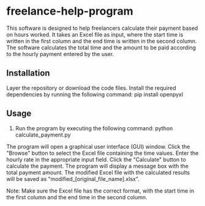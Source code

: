 # freelance-help-program
This software is designed to help freelancers calculate their payment based on hours worked. It takes an Excel file as input, where the start time is written in the first column and the end time is written in the second column. The software calculates the total time and the amount to be paid according to the hourly payment entered by the user.

## Installation

Layer the repository or download the code files.
Install the required dependencies by running the following command:
    pip install openpyxl
   
## Usage

1. Run the program by executing the following command:
 python calculate_payment.py

The program will open a graphical user interface (GUI) window.
Click the "Browse" button to select the Excel file containing the time values.
Enter the hourly rate in the appropriate input field.
Click the "Calculate" button to calculate the payment.
The program will display a message box with the total payment amount.
The modified Excel file with the calculated results will be saved as "modified_[original_file_name].xlsx".

Note: Make sure the Excel file has the correct format, with the start time in the first column and the end time in the second column.
